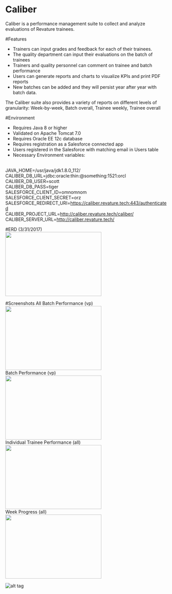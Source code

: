 # Caliber
Caliber is a performance management suite to collect and analyze evaluations of Revature trainees. 

#Features <br>
* Trainers can input grades and feedback for each of their trainees. 
* The quality department can input their evaluations on the batch of trainees
* Trainers and quality personnel can comment on trainee and batch performance
* Users can generate reports and charts to visualize KPIs and print PDF reports
* New batches can be added and they will persist year after year with batch data.

The Caliber suite also provides a variety of reports on different levels of granularity:
Week-by-week, Batch overall, Trainee weekly, Trainee overall

#Environment 
* Requires Java 8 or higher
* Validated on Apache Tomcat 7.0
* Requires Oracle EE 12c database
* Requires registration as a Salesforce connected app
* Users registered in the Salesforce with matching email in Users table
* Necessary Environment variables:

<br/>JAVA_HOME=/usr/java/jdk1.8.0_112/
<br/>CALIBER_DB_URL=jdbc:oracle:thin:@something:1521:orcl
<br/>CALIBER_DB_USER=scott
<br/>CALIBER_DB_PASS=tiger
<br/>SALESFORCE_CLIENT_ID=omnomnom
<br/>SALESFORCE_CLIENT_SECRET=orz
<br/>SALESFORCE_REDIRECT_URI=https://caliber.revature.tech:443/authenticated
<br/>CALIBER_PROJECT_URL=http://caliber.revature.tech/caliber/
<br/>CALIBER_SERVER_URL=http://caliber.revature.tech/

#ERD (3/31/2017)
<br/>
<img src="https://github.com/pjw6193/caliber/blob/master/images/caliber-local.png?raw=true" height="200" width="300"/>
<br/>

#Screenshots
All Batch Performance (vp)
<br/>
<img src="https://github.com/pjw6193/caliber/blob/master/images/all-current-batch.png" height="200" width="300"/>
<br/>
Batch Performance (vp)
<br/>
<img src="https://github.com/pjw6193/caliber/blob/master/images/batch-performance.png?raw=true" height="200" width="300"/>
<br/>
Individual Trainee Performance (all)
<br/>
<img src="https://github.com/pjw6193/caliber/blob/master/images/trainee-performance.png?raw=true" height="200" width="300"/>
<br/>
Week Progress (all)
<br/>
<img src="https://github.com/pjw6193/caliber/blob/master/images/vp-week-progress.png?raw=true" height="200" width="300"/> 
<br/>

![alt tag](https://media.glassdoor.com/sqll/1266141/revature-squarelogo-1461616605672.png "Revature")
